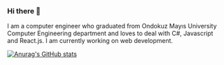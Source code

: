 ### Hi there 👋
I am a computer engineer who graduated from Ondokuz Mayıs University Computer Engineering department and loves to deal with C#, Javascript and React.js. I am currently working on web development.

[![Anurag's GitHub stats](https://github-readme-stats.vercel.app/api?username=AkinKarakutuk)](https://github.com/anuraghazra/github-readme-stats)
